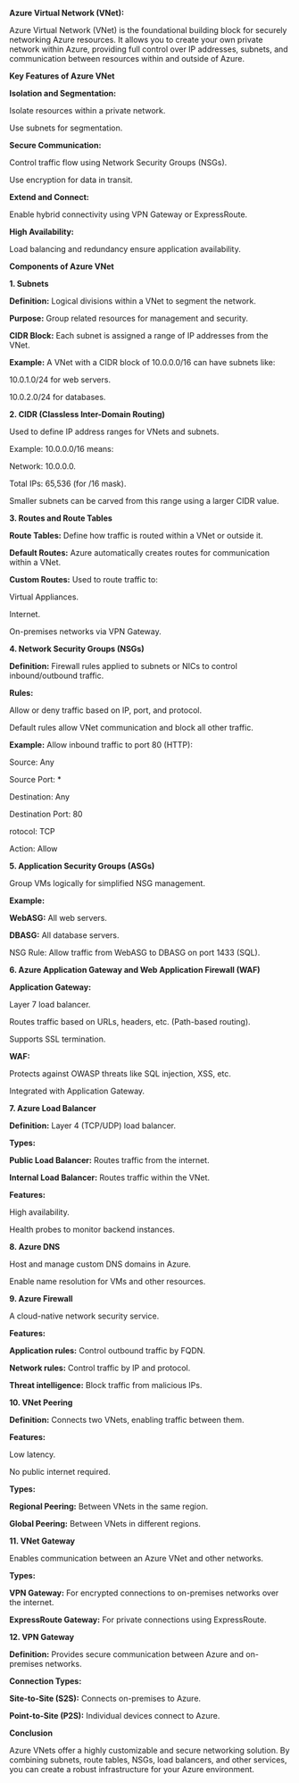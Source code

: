 **Azure Virtual Network (VNet):**

Azure Virtual Network (VNet) is the foundational building block for securely networking Azure resources. It allows you to
create your own private network within Azure, providing full control over IP addresses, subnets, and communication between 
resources within and outside of Azure.

**Key Features of Azure VNet**

**Isolation and Segmentation:**

Isolate resources within a private network.

Use subnets for segmentation.

**Secure Communication:**

Control traffic flow using Network Security Groups (NSGs).

Use encryption for data in transit.

**Extend and Connect:**

Enable hybrid connectivity using VPN Gateway or ExpressRoute.

**High Availability:**

Load balancing and redundancy ensure application availability.

**Components of Azure VNet**

**1. Subnets**

**Definition:** Logical divisions within a VNet to segment the network.

**Purpose:** Group related resources for management and security.

**CIDR Block:** Each subnet is assigned a range of IP addresses from the VNet.

**Example:** A VNet with a CIDR block of 10.0.0.0/16 can have subnets like:

10.0.1.0/24 for web servers.

10.0.2.0/24 for databases.

**2. CIDR (Classless Inter-Domain Routing)**

Used to define IP address ranges for VNets and subnets.

Example: 10.0.0.0/16 means:

Network: 10.0.0.0.

Total IPs: 65,536 (for /16 mask).

Smaller subnets can be carved from this range using a larger CIDR value.

**3. Routes and Route Tables**

**Route Tables:** Define how traffic is routed within a VNet or outside it.

**Default Routes:** Azure automatically creates routes for communication within a VNet.

**Custom Routes:** Used to route traffic to:

Virtual Appliances.

Internet.

On-premises networks via VPN Gateway.

**4. Network Security Groups (NSGs)**

**Definition:** Firewall rules applied to subnets or NICs to control inbound/outbound traffic.

**Rules:**

Allow or deny traffic based on IP, port, and protocol.

Default rules allow VNet communication and block all other traffic.

**Example:** Allow inbound traffic to port 80 (HTTP):

   Source: Any  
   
   Source Port: *  
   
   Destination: Any  
   
   Destination Port: 80  
   
   rotocol: TCP  
   
   Action: Allow  
  
**5. Application Security Groups (ASGs)**

Group VMs logically for simplified NSG management.

**Example:**

**WebASG:** All web servers.

**DBASG:** All database servers.

NSG Rule: Allow traffic from WebASG to DBASG on port 1433 (SQL).

**6. Azure Application Gateway and Web Application Firewall (WAF)**

**Application Gateway:**

  Layer 7 load balancer.
  
  Routes traffic based on URLs, headers, etc. (Path-based routing).
  
  Supports SSL termination.

**WAF:**

  Protects against OWASP threats like SQL injection, XSS, etc.

  Integrated with Application Gateway.

**7. Azure Load Balancer**

**Definition:** Layer 4 (TCP/UDP) load balancer.

**Types:**

**Public Load Balancer:** Routes traffic from the internet.

**Internal Load Balancer:** Routes traffic within the VNet.

**Features:**

High availability.

Health probes to monitor backend instances.

**8. Azure DNS**

Host and manage custom DNS domains in Azure.

Enable name resolution for VMs and other resources.

**9. Azure Firewall**

A cloud-native network security service.

**Features:**

**Application rules:** Control outbound traffic by FQDN.

**Network rules:** Control traffic by IP and protocol.

**Threat intelligence:** Block traffic from malicious IPs.

**10. VNet Peering**

**Definition:** Connects two VNets, enabling traffic between them.

**Features:**

Low latency.

No public internet required.

**Types:**

**Regional Peering:** Between VNets in the same region.

**Global Peering:** Between VNets in different regions.

**11. VNet Gateway**

Enables communication between an Azure VNet and other networks.

**Types:**

**VPN Gateway:** For encrypted connections to on-premises networks over the internet.

**ExpressRoute Gateway:** For private connections using ExpressRoute.

**12. VPN Gateway**

**Definition:** Provides secure communication between Azure and on-premises networks.

**Connection Types:**

**Site-to-Site (S2S):** Connects on-premises to Azure.

**Point-to-Site (P2S):** Individual devices connect to Azure.

**Conclusion**

Azure VNets offer a highly customizable and secure networking solution. By combining subnets, route tables, NSGs, load
balancers, and other services, you can create a robust infrastructure for your Azure environment.
